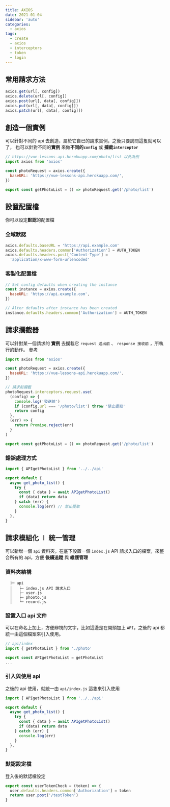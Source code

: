 ```yaml
---
title: AXIOS
date: 2021-01-04
sidebar: 'auto'
categories:
  - axios
tags:
  - create
  - axios
  - interceptors
  - token
  - login
---
```


## 常用請求方法

```js
axios.get(url[, config])
axios.delete(url[, config])
axios.post(url[, data[, config]])
axios.put(url[, data[, config]])
axios.patch(url[, data[, config]])
```

## 創造一個實例

可以針對不同的 api 去創造，屬於它自已的請求實例，之後只要訪問這隻就可以了，
也可以針對不同的**實例** 來做**不同的`config`** 或 **攔截`interceptor`**

```js
// https://vue-lessons-api.herokuapp.com/photo/list 以此為例
import axios from 'axios'

const photoRequest = axios.create({
  baseURL: 'https://vue-lessons-api.herokuapp.com/',
})

export const getPhotoList = () => photoRequest.get('/photo/list')
```

## 設置配置檔

你可以設定**默認**的配置檔

### 全域默認

```js
axios.defaults.baseURL = 'https://api.example.com'
axios.defaults.headers.common['Authorization'] = AUTH_TOKEN
axios.defaults.headers.post['Content-Type'] =
  'application/x-www-form-urlencoded'
```

### 客製化配置檔

```js
// Set config defaults when creating the instance
const instance = axios.create({
  baseURL: 'https://api.example.com',
})

// Alter defaults after instance has been created
instance.defaults.headers.common['Authorization'] = AUTH_TOKEN
```

## 請求攔截器

可以針對某一個請求的 **實例** 去攔載它 `request 送出前` 、 `response 接收前` ，所執行的動作。 [參考](https://github.com/axios/axios#interceptors)

```js {8-17}
import axios from 'axios'

const photoRequest = axios.create({
  baseURL: 'https://vue-lessons-api.herokuapp.com/',
})

// 請求前攔載
photoRequest.interceptors.request.use(
  (config) => {
    console.log('發送前')
    if (config.url === '/photo/list') throw '禁止提取'
    return config
  },
  (err) => {
    return Promise.reject(err)
  }
)

export const getPhotoList = () => photoRequest.get('/photo/list')
```

### 錯誤處理方式

```js {9}
import { APIgetPhotoList } from '../../api'

export default {
  async get_photo_list() {
    try {
      const { data } = await APIgetPhotoList()
      if (data) return data
    } catch (err) {
      console.log(err) // 禁止提取
    }
  },
}
```

## 請求模組化 ∣ 統一管理

可以新增一個 `api` 資料夾，在底下設置一個 `index.js` API 請求入口的檔案，來整合所有的 api，方便 **後續追蹤** 與 **維護管理**

### 資料夾結構

```
  ├─ api
  │   ├─ index.js API 請求入口
  │   ├─ user.js
  │   ├─ phooto.js
  │   └─ record.js
```

### 設置入口 api 文件

可以在命名上加上，方便辨視的文字，比如這邊是在開頭加上 `API`，之後的 api 都統一由這個檔案來引入使用。

```js
// api/index
import { getPhotoList } from './photo'

export const APIgetPhotoList = getPhotoList
...
```

### 引入與使用 api

之後的 api 使用，就統一由 `api/index.js` 這隻來引入使用

```js
import { APIgetPhotoList } from '../../api'

export default {
  async get_photo_list() {
    try {
      const { data } = await APIgetPhotoList()
      if (data) return data
    } catch (err) {
      console.log(err)
    }
  },
}
```

### 默認設定檔

登入後的默認檔設定

```js
export const userTokenCheck = (token) => {
  user.defaults.headers.common['Authorization'] = token
  return user.post('/testToken')
}
```
